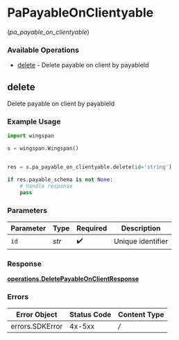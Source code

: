 # PaPayableOnClientyable
(*pa_payable_on_clientyable*)

### Available Operations

* [delete](#delete) - Delete payable on client by payableId

## delete

Delete payable on client by payableId

### Example Usage

```python
import wingspan

s = wingspan.Wingspan()


res = s.pa_payable_on_clientyable.delete(id='string')

if res.payable_schema is not None:
    # handle response
    pass
```

### Parameters

| Parameter          | Type               | Required           | Description        |
| ------------------ | ------------------ | ------------------ | ------------------ |
| `id`               | *str*              | :heavy_check_mark: | Unique identifier  |


### Response

**[operations.DeletePayableOnClientResponse](../../models/operations/deletepayableonclientresponse.md)**
### Errors

| Error Object    | Status Code     | Content Type    |
| --------------- | --------------- | --------------- |
| errors.SDKError | 4x-5xx          | */*             |
